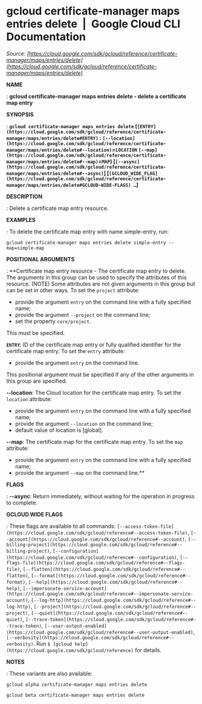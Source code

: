# gcloud certificate-manager maps entries delete  |  Google Cloud CLI Documentation

*Source: [https://cloud.google.com/sdk/gcloud/reference/certificate-manager/maps/entries/delete](https://cloud.google.com/sdk/gcloud/reference/certificate-manager/maps/entries/delete)*

**NAME**

: **gcloud certificate-manager maps entries delete - delete a certificate map entry**

**SYNOPSIS**

: **`gcloud certificate-manager maps entries delete` (`[ENTRY](https://cloud.google.com/sdk/gcloud/reference/certificate-manager/maps/entries/delete#ENTRY)` : `[--location](https://cloud.google.com/sdk/gcloud/reference/certificate-manager/maps/entries/delete#--location)`=`LOCATION` `[--map](https://cloud.google.com/sdk/gcloud/reference/certificate-manager/maps/entries/delete#--map)`=`MAP`) [`[--async](https://cloud.google.com/sdk/gcloud/reference/certificate-manager/maps/entries/delete#--async)`] [`[GCLOUD_WIDE_FLAG](https://cloud.google.com/sdk/gcloud/reference/certificate-manager/maps/entries/delete#GCLOUD-WIDE-FLAGS) …`]**

**DESCRIPTION**

: Delete a certificate map entry resource.

**EXAMPLES**

: To delete the certificate map entry with name simple-entry, run:

```
gcloud certificate-manager maps entries delete simple-entry --map=simple-map
```

**POSITIONAL ARGUMENTS**

: **Certificate map entry resource - The certificate map entry to delete. The
arguments in this group can be used to specify the attributes of this resource.
(NOTE) Some attributes are not given arguments in this group but can be set in
other ways.
To set the `project` attribute:

- provide the argument `entry` on the command line with a fully
specified name;
- provide the argument `--project` on the command line;
- set the property `core/project`.

This must be specified.

**`ENTRY`**:
ID of the certificate map entry or fully qualified identifier for the
certificate map entry.
To set the `entry` attribute:

- provide the argument `entry` on the command line.

This positional argument must be specified if any of the other arguments in this
group are specified.

**--location**:
The Cloud location for the certificate map entry.
To set the `location` attribute:

- provide the argument `entry` on the command line with a fully
specified name;
- provide the argument `--location` on the command line;
- default value of location is [global].

**--map**:
The certificate map for the certificate map entry.
To set the `map` attribute:

- provide the argument `entry` on the command line with a fully
specified name;
- provide the argument `--map` on the command line.**

**FLAGS**

: **--async**:
Return immediately, without waiting for the operation in progress to complete.

**GCLOUD WIDE FLAGS**

: These flags are available to all commands: `[--access-token-file](https://cloud.google.com/sdk/gcloud/reference#--access-token-file)`,
`[--account](https://cloud.google.com/sdk/gcloud/reference#--account)`, `[--billing-project](https://cloud.google.com/sdk/gcloud/reference#--billing-project)`,
`[--configuration](https://cloud.google.com/sdk/gcloud/reference#--configuration)`,
`[--flags-file](https://cloud.google.com/sdk/gcloud/reference#--flags-file)`,
`[--flatten](https://cloud.google.com/sdk/gcloud/reference#--flatten)`, `[--format](https://cloud.google.com/sdk/gcloud/reference#--format)`, `[--help](https://cloud.google.com/sdk/gcloud/reference#--help)`, `[--impersonate-service-account](https://cloud.google.com/sdk/gcloud/reference#--impersonate-service-account)`,
`[--log-http](https://cloud.google.com/sdk/gcloud/reference#--log-http)`,
`[--project](https://cloud.google.com/sdk/gcloud/reference#--project)`, `[--quiet](https://cloud.google.com/sdk/gcloud/reference#--quiet)`, `[--trace-token](https://cloud.google.com/sdk/gcloud/reference#--trace-token)`, `[--user-output-enabled](https://cloud.google.com/sdk/gcloud/reference#--user-output-enabled)`,
`[--verbosity](https://cloud.google.com/sdk/gcloud/reference#--verbosity)`.
Run `$ [gcloud help](https://cloud.google.com/sdk/gcloud/reference)` for details.

**NOTES**

: These variants are also available:

```
gcloud alpha certificate-manager maps entries delete
```

```
gcloud beta certificate-manager maps entries delete
```